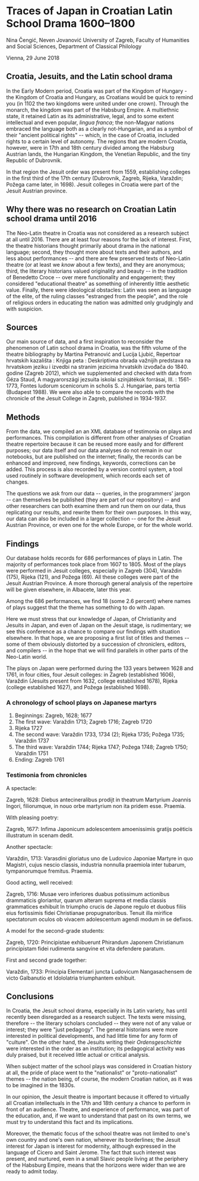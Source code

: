 # Traces of Japan in Croatian Latin School Drama 1600–1800

Nina Čengić, Neven Jovanović
University of Zagreb, Faculty of Humanities and Social Sciences, Department of Classical Philology

Vienna, 29 June 2018

## Croatia, Jesuits, and the Latin school drama

In the Early Modern period, Croatia was part of the Kingdom of Hungary - the Kingdom of Croatia and Hungary, as Croatians would be quick to remind you (in 1102 the two kingdoms were united under one crown). Through the monarch, the kingdom was part of the Habsburg Empire. A multiethnic state, it retained Latin as its administrative, legal, and to some extent intellectual and even popular, *lingua franca*; the non-Magyar nations embraced the language both as a clearly not-Hungarian, and as a symbol of their "ancient political rights" -- which, in the case of Croatia, included rights to a certain level of autonomy. The regions that are modern Croatia, however, were in 17th and 18th century divided among the Habsburg Austrian lands, the Hungarian Kingdom, the Venetian Republic, and the tiny Republic of Dubrovnik.

In that region the Jesuit order was present from 1559, establishing colleges in the first third of the 17th century (Dubrovnik, Zagreb, Rijeka, Varaždin; Požega came later, in 1698). Jesuit colleges in Croatia were part of the Jesuit Austrian province.

## Why there was no research on Croatian Latin school drama until 2016

The Neo-Latin theatre in Croatia was not considered as a research subject at all until 2016. There are at least four reasons for the lack of interest. First, the theatre historians thought primarily about drama in the national language; second, they thought more about texts and their authors, and less about performances -- and there are few preserved texts of Neo-Latin theatre (or at least we *know* about a few texts), and they are anonymous; third, the literary historians valued originality and beauty -- in the tradition of Benedetto Croce -- over mere functionality and engagement; they considered "educational theatre" as something of inherently little aesthetic value. Finally, there were ideological obstacles: Latin was seen as language of the elite, of the ruling classes "estranged from the people", and the role of religious orders in educating the nation was admitted only grudgingly and with suspicion.

## Sources

Our main source of data, and a first inspiration to reconsider the phenomenon of Latin school drama in Croatia, was the fifth volume of the theatre bibliography by Martina Petranović and Lucija Ljubić, Repertoar hrvatskih kazališta : Knjiga peta : Deskriptivna obrada važnijih predstava na hrvatskom jeziku i izvedbi na stranim jezicima hrvatskih izvođača do 1840. godine (Zagreb 2012), which we supplemented and checked with data from Géza Staud, A magyarországi jezsuita iskolai színjátékok forrásai, III. : 1561-1773, Fontes ludorum scenicorum in scholis S. J. Hungariae, pars tertia (Budapest 1988). We were also able to compare the records with the chronicle of the Jesuit College in Zagreb, published in 1934-1937.

## Methods

From the data, we compiled an an XML database of testimonia on plays and performances. This compilation is different from other analyses of Croatian theatre repertoire because it can be reused more easily and for different purposes; our data itself and our data analyses do not remain in our notebooks, but are published on the internet; finally, the records can be enhanced and improved, new findings, keywords, corrections can be added. This process is also recorded by a version control system, a tool used routinely in software development, which records each set of changes.

The questions we ask from our data -- queries, in the programmers' jargon -- can themselves be published (they are part of our repository) -- and other researchers can both examine them and run them on our data, thus replicating our results, and rewrite them for their own purposes. In this way, our data can also be included in a larger collection -- one for the Jesuit Austrian Province, or even one for the whole Europe, or for the whole world.

## Findings

Our database holds records for 686 performances of plays in Latin. The majority of performances took place from 1607 to 1805. Most of the plays were performed in Jesuit colleges, especially in Zagreb (304), Varaždin (175), Rijeka (121), and Požega (69). All these colleges were part of the Jesuit Austrian Province. A more thorough general analysis of the repertoire will be given elsewhere, in Albacete, later this year.

Among the 686 performances, we find 18 (some 2.6 percent) where names of plays suggest that the theme has something to do with Japan. 

Here we must stress that our knowledge of Japan, of Christianity and Jesuits in Japan, and even of Japan on the Jesuit stage, is rudimentary; we see this conference as a chance to compare our findings with situation elsewhere. In that hope, we are proposing a first list of titles and themes -- some of them obviously distorted by a succession of chroniclers, editors, and compilers -- in the hope that we will find parallels in other parts of the Neo-Latin world.

The plays on Japan were performed during the 133 years between 1628 and 1761, in four cities, four Jesuit colleges: in Zagreb (established 1606), Varaždin (Jesuits present from 1632, college established 1678), Rijeka (college established 1627), and Požega (established 1698).

### A chronology of school plays on Japanese martyrs

1. Beginnings: Zagreb, 1628; 1677
2. The first wave: Varaždin 1713; Zagreb 1716; Zagreb 1720
3. Rijeka 1727
4. The second wave: Varaždin 1733, 1734 (2); Rijeka 1735; Požega 1735; Varaždin 1737
5. The third wave: Varaždin 1744; Rijeka 1747; Požega 1748; Zagreb 1750; Varaždin 1751
6. Ending: Zagreb 1761

### Testimonia from chronicles

A spectacle:

Zagreb, 1628: Diebus antecineralibus prodijt in theatrum Martyrium Joannis Ingori, filiorumque, in nouo orbe martyrium non ita pridem esse. Praemia.

With pleasing poetry:

Zagreb, 1677: Infima Japonicum adolescentem amoenissimis gratijs poëticis illustratum in scenam dedit.

Another spectacle:

Varaždin, 1713: Varasdini gloriatus uno de Ludovico Japoniae Martyre in quo Magistri, cujus nescio classis, industria nonnulla praemiola inter tubarum, tympanorumque fremitus. Praemia.


Good acting, well received:

Zagreb, 1716: Musae vero inferiores duabus potissimum actionibus drammaticis gloriantur, quarum alteram suprema et media classis grammatices exhibuit In triumpho crucis de Japone regulo et duobus filiis eius fortissimis fidei Christianae propugnatoribus. Tenuit illa mirifice spectatorum oculos ob vivacem adolescentum agendi modum in se defixos.

A model for the second-grade students:

Zagreb, 1720: Principistae exhibuerunt Phirandum Japonem Christianum principistam fidei rudimenta sangvine et vita defendere paratum.

First and second grade together:

Varaždin, 1733: Principia Elementari juncta Ludovicum Nangasachensem de victo Galbanutio et Idololatria triumphantem exhibuit.

## Conclusions

In Croatia, the Jesuit school drama, especially in its Latin variety, has until recently been disregarded as a research subject. The texts were missing, therefore -- the literary scholars concluded -- they were not of any value or interest; they were "just pedagogy". The general historians were more interested in political developments, and had little time for any form of "culture". On the other hand, the Jesuits writing their *Ordensgeschichte* were interested in the order as an institution; its pedagogical activity was duly praised, but it received little actual or critical analysis. 

When subject matter of the school plays was considered in Croatian history at all, the pride of place went to the "nationalist" or "proto-nationalist" themes -- the nation being, of course, the modern Croatian nation, as it was to be imagined in the 1830s.

In our opinion, the Jesuit theatre is important because it offered to virtually all Croatian intellectuals in the 17th and 18th century a chance to perform in front of an audience. Theatre, and experience of performance, was part of the education, and, if we want to understand that past on its own terms, we must try to understand this fact and its implications.

Moreover, the thematic focus of the school theatre was not limited to one's own country and one's own nation, wherever its borderlines; the Jesuit interest for Japan is interest for modernity, although expressed in the language of Cicero and Saint Jerome. The fact that such interest was present, and nurtured, even in a small Slavic people living at the periphery of the Habsburg Empire, means that the horizons were wider than we are ready to admit today.
